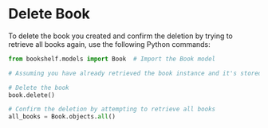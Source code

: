 # Delete Book

To delete the book you created and confirm the deletion by trying to retrieve all books again, use the following Python commands:

```python
from bookshelf.models import Book  # Import the Book model

# Assuming you have already retrieved the book instance and it's stored in the variable 'book'

# Delete the book
book.delete()

# Confirm the deletion by attempting to retrieve all books
all_books = Book.objects.all()
